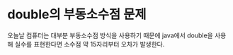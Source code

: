 # double의 부동소수점 문제
오늘날 컴퓨터는 대부분 부동소수점 방식을 사용하기 때문에 java에서 double을 사용해 실수를 표현한다면 소수점 약 15자리부터 오차가 발생한다.